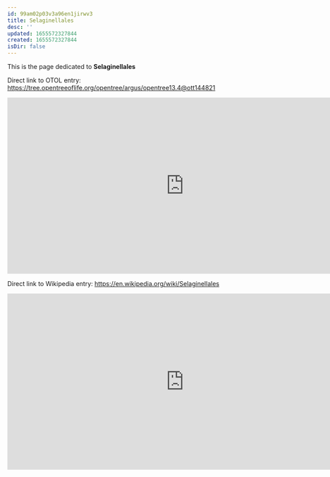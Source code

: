 ```yaml
---
id: 99am02p03v3a96en1jirwv3
title: Selaginellales
desc: ''
updated: 1655572327844
created: 1655572327844
isDir: false
---
```

This is the page dedicated to **Selaginellales**


Direct link to OTOL entry: https://tree.opentreeoflife.org/opentree/argus/opentree13.4@ott144821



<html>
    <body>
    <iframe src="https://tree.opentreeoflife.org/opentree/argus/opentree13.4@ott144821"
    width="800" height="400" frameborder="0" allowfullscreen> </iframe>
    </body>
</html>
    


Direct link to Wikipedia entry: https://en.wikipedia.org/wiki/Selaginellales



<html>
    <body>
    <iframe src="https://en.wikipedia.org/wiki/Selaginellales"
    width="800" height="400" frameborder="0" allowfullscreen> </iframe>
    </body>
</html>
    
